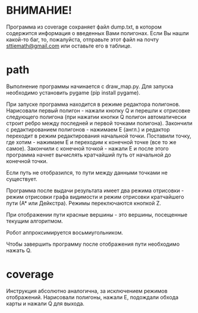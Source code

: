 # ВНИМАНИЕ!

Программа из coverage сохраняет файл dump.txt, в котором содержится информация о введенных Вами полигонах. Если Вы нашли какой-то баг, то, пожалуйста, отправьте этот файл на почту sttiemath@gmail.com или оставьте его в таблице.


# path

Выполнение программы начинается с draw_map.py. Для запуска необходимо установить pygame (pip install pygame).

При запуске программа находится в режиме редактора полигонов. Нарисовали первый полигон - нажали кнопку Q и перешли к отрисовке следующего полигона (при нажатии кнопки Q полигон автоматически строит ребро между последней и первой точками полигона). Закончили с редактированием полигонов - нажимаем E (англ.) и редактор переходит в режим редактирования начальной точки. Поставили точку, где хотим - нажимаем E и переходим к конечной точке (все то же самое). Закончили с конечной точкой - нажали E и после этого программа начнет вычислять кратчайший путь от начальной до конечной точки.

Если путь не отобразился, то пути между данными точками не существует.

Программа после выдачи результата имеет два режима отрисовки - режим отрисовки графа видимости и режим отрисовки кратчайшего пути (А* или Дейкстра). Режимы переключаются кнопкой Z.

При отображении пути красные вершины - это вершины, посещенные текущим алгоритмом.

Робот аппроксимируется восьмиугольником.

Чтобы завершить программу после отображения пути необходимо нажать Q.


# coverage

Инструкция абсолютно аналогична, за исключением режимов отображений. Нарисовали полигоны, нажали Е, подождали обхода карты и нажали Q для выхода.
